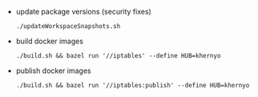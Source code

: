 - update package versions (security fixes)

      ./updateWorkspaceSnapshots.sh

- build docker images

      ./build.sh && bazel run '//iptables' --define HUB=khernyo

- publish docker images

      ./build.sh && bazel run '//iptables:publish' --define HUB=khernyo


